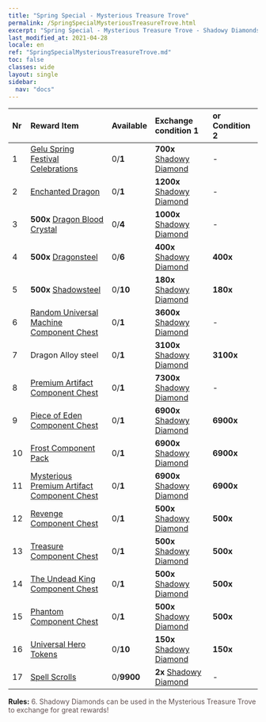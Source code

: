 ```yaml
---
title: "Spring Special - Mysterious Treasure Trove"
permalink: /SpringSpecialMysteriousTreasureTrove.html
excerpt: "Spring Special - Mysterious Treasure Trove - Shadowy Diamonds can be used in the Mysterious Treasure Trove to exchange for great rewards!."
last_modified_at: 2021-04-28
locale: en
ref: "SpringSpecialMysteriousTreasureTrove.md"
toc: false
classes: wide
layout: single
sidebar:
  nav: "docs"
---
```


  | Nr | Reward Item  |   Available  | Exchange condition 1 | or Condition 2 | 
  |:---|:-------------|:-------------|:---------------------|:---------------| 
  | 1 | [Gelu Spring Festival Celebrations](/Items/con_1039/) | 0/**1** |  **700x** [Shadowy Diamond](/Items/con_554/) | - | 
  | 2 | [Enchanted Dragon](/Items/con_1073/) | 0/**1** |  **1200x** [Shadowy Diamond](/Items/con_554/) | - | 
  | 3 |  **500x** [Dragon Blood Crystal](/Items/con_879/) | 0/**4** |  **1000x** [Shadowy Diamond](/Items/con_554/) | - | 
  | 4 |  **500x** [Dragonsteel](/Items/con_880/) | 0/**6** |  **400x** [Shadowy Diamond](/Items/con_554/) |  **400x**  <i class="fas fa-gem"/> | 
  | 5 |  **500x** [Shadowsteel](/Items/con_881/) | 0/**10** |  **180x** [Shadowy Diamond](/Items/con_554/) |  **180x**  <i class="fas fa-gem"/> | 
  | 6 | [Random Universal Machine Component Chest](/Items/con_1927/) | 0/**1** |  **3600x** [Shadowy Diamond](/Items/con_554/) | - | 
  | 7 |  Dragon Alloy steel | 0/**1** |  **3100x** [Shadowy Diamond](/Items/con_554/) |  **3100x**  <i class="fas fa-gem"/> | 
  | 8 | [Premium Artifact Component Chest](/Items/con_1874/) | 0/**1** |  **7300x** [Shadowy Diamond](/Items/con_554/) | - | 
  | 9 | [Piece of Eden Component Chest](/Items/con_1864/) | 0/**1** |  **6900x** [Shadowy Diamond](/Items/con_554/) |  **6900x**  <i class="fas fa-gem"/> | 
  | 10 | [Frost Component Pack](/Items/con_1352/) | 0/**1** |  **6900x** [Shadowy Diamond](/Items/con_554/) |  **6900x**  <i class="fas fa-gem"/> | 
  | 11 | [Mysterious Premium Artifact Component Chest](/Items/con_1928/) | 0/**1** |  **6900x** [Shadowy Diamond](/Items/con_554/) |  **6900x**  <i class="fas fa-gem"/> | 
  | 12 | [Revenge Component Chest](/Items/con_1386/) | 0/**1** |  **500x** [Shadowy Diamond](/Items/con_554/) |  **500x**  <i class="fas fa-gem"/> | 
  | 13 | [Treasure Component Chest](/Items/con_1383/) | 0/**1** |  **500x** [Shadowy Diamond](/Items/con_554/) |  **500x**  <i class="fas fa-gem"/> | 
  | 14 | [The Undead King Component Chest](/Items/con_1340/) | 0/**1** |  **500x** [Shadowy Diamond](/Items/con_554/) |  **500x**  <i class="fas fa-gem"/> | 
  | 15 | [Phantom Component Chest](/Items/con_1339/) | 0/**1** |  **500x** [Shadowy Diamond](/Items/con_554/) |  **500x**  <i class="fas fa-gem"/> | 
  | 16 | [Universal Hero Tokens](/Items/her_358/) | 0/**10** |  **150x** [Shadowy Diamond](/Items/con_554/) |  **150x**  <i class="fas fa-gem"/> | 
  | 17 | [Spell Scrolls](/Items/con_694/) | 0/**9900** |  **2x** [Shadowy Diamond](/Items/con_554/) | - | 


 **Rules:** <span style="color: #645252">6. Shadowy Diamonds can be used in the Mysterious Treasure Trove to exchange for great rewards! </span><br/>

